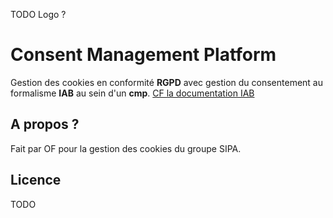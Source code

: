 TODO Logo ?

# Consent Management Platform

Gestion des cookies en conformité **RGPD** avec gestion du consentement au formalisme **IAB** au sein d'un **cmp**.
[CF la documentation IAB](https://github.com/InteractiveAdvertisingBureau/GDPR-Transparency-and-Consent-Framework)

## A propos ?

Fait par OF pour la gestion des cookies du groupe SIPA.

## Licence

TODO
